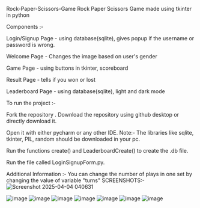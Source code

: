 Rock-Paper-Scissors-Game
Rock Paper Scissors Game made using tkinter in python

Components :-

Login/Signup Page - using database(sqlite), gives popup if the username or password is wrong.

Welcome Page - Changes the image based on user's gender

Game Page - using buttons in tkinter, scoreboard

Result Page - tells if you won or lost

Leaderboard Page - using database(sqlite), light and dark mode

To run the project :-

Fork the repository
.
Download the repository using github desktop or directly download it.

Open it with either pycharm or any other IDE. Note:- The libraries like sqlite, tkinter, PIL, random should be downloaded in your pc.

Run the functions create() and LeaderboardCreate() to create the .db file.

Run the file called LoginSignupForm.py.

Additional Information :- You can change the number of plays in one set by changing the value of variable "turns"
SCREENSHOTS:-
![Screenshot 2025-04-04 040631](https://github.com/user-attachments/assets/0d93d57a-79bd-40b5-879f-54d65d4592ab)

![image](https://github.com/user-attachments/assets/b36e49c8-6d5b-4fb0-9300-5afda1f79e55)
![image](https://github.com/user-attachments/assets/61c09000-5b63-4d15-aa38-c8bb0d99607c)
![image](https://github.com/user-attachments/assets/c5a0407e-85ab-4953-809f-df8188856064)
![image](https://github.com/user-attachments/assets/e5a4f759-e536-49b4-94b4-03e861202b06)
![image](https://github.com/user-attachments/assets/a72dad8f-2e9d-4fdd-9271-4c4583eb498f)
![image](https://github.com/user-attachments/assets/b5f2be47-e140-4278-996d-5e4fa0aa1dce)
![image](https://github.com/user-attachments/assets/0ebee454-ecf8-4840-afa3-c8bcc88d53a0)





